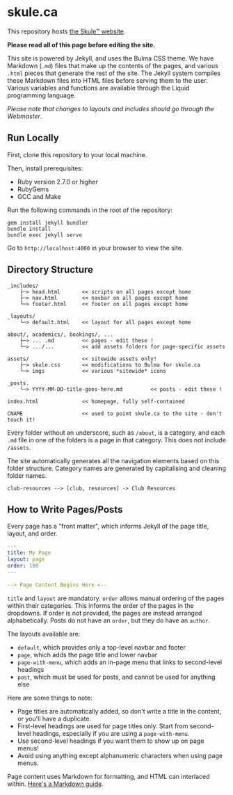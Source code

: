 # skule.ca

This repository hosts [the Skule™ website](https://skule.ca). 

**Please read all of this page before editing the site.**

This site is powered by Jekyll, and uses the Bulma CSS theme. We have Markdown (`.md`) files that make up the contents of the pages, and various `.html` pieces that generate the rest of the site. The Jekyll system compiles these Markdown files into HTML files before serving them to the user. Various variables and functions are available through the Liquid programming language.

*Please note that changes to layouts and includes should go through the Webmaster*.

## Run Locally

First, clone this repository to your local machine.

Then, install prerequisites:
- Ruby version 2.7.0 or higher
- RubyGems
- GCC and Make

Run the following commands in the root of the repository:

```
gem install jekyll bundler
bundle install
bundle exec jekyll serve
```

Go to `http://localhost:4000` in your browser to view the site.

## Directory Structure

```
_includes/
    ├─> head.html       << scripts on all pages except home
    ├─> nav.html        << navbar on all pages except home
    └─> footer.html     << footer on all pages except home
    
_layouts/
    └─> default.html    << layout for all pages except home

about/, academics/, bookings/, ...
    ├─> ... .md         << pages - edit these !
    └─> .../...         << add assets folders for page-specific assets

assets/                 << sitewide assets only!
    ├─> skule.css       << modifications to Bulma for skule.ca
    └─> imgs            << various *sitewide* icons 

_posts.
    └─> YYYY-MM-DD-title-goes-here.md         << posts - edit these !

index.html              << homepage, fully self-contained

CNAME                   << used to point skule.ca to the site - don't touch it!
```

Every folder without an underscore, such as `/about`, is a category, and each `.md` file in one of the folders is a page in that category. This does not include `/assets`.

The site automatically generates all the navigation elements based on this folder structure. Category names are generated by capitalising and cleaning folder names.

```
club-resources --> [club, resources] -> Club Resources
```

## How to Write Pages/Posts

Every page has a "front matter", which informs Jekyll of the page title, layout, and order.

```yml
---
title: My Page
layout: page
order: 100
---

--> Page Content Begins Here <--
```

`title` and `layout` are mandatory. `order` allows manual ordering of the pages within their categories. This informs the order of the pages in the dropdowns. If order is not provided, the pages are instead arranged alphabetically. Posts do not have an `order`, but they do have an `author`.

The layouts available are:

- `default`, which provides only a top-level navbar and footer
- `page`, which adds the page title and lower navbar
- `page-with-menu`, which adds an in-page menu that links to second-level headings
- `post`, which must be used for posts, and cannot be used for anything else

Here are some things to note:

- Page titles are automatically added, so don't write a title in the content, or you'll have a duplicate.
- First-level headings are used for page titles only. Start from second-level headings, especially if you are using a `page-with-menu`.
- Use second-level headings if you want them to show up on page menus!
- Avoid using anything except alphanumeric characters when using page menus.

Page content uses Markdown for formatting, and HTML can interlaced within. [Here's a Markdown guide](https://www.markdownguide.org/basic-syntax/).
